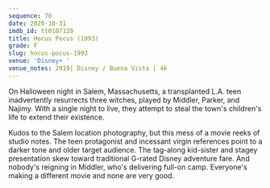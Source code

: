 ```yaml
---
sequence: 70
date: 2020-10-31
imdb_id: tt0107120
title: Hocus Pocus (1993)
grade: F
slug: hocus-pocus-1993
venue: 'Disney+ '
venue_notes: 2019| Disney / Buena Vista | 4k
---
```


On Halloween night in Salem, Massachusetts, a transplanted L.A. teen inadvertently resurrects three witches, played by Middler, Parker, and Najimy. With a single night to live, they attempt to steal the town's children's life to extend their existence.

<!-- end -->

Kudos to the Salem location photography, but this mess of a movie reeks of studio notes. The teen protagonist and incessant virgin references point to a darker tone and older target audience. The tag-along kid-sister and stagey presentation skew toward traditional G-rated Disney adventure fare. And nobody's reigning in Middler, who's delivering full-on camp. Everyone's making a different movie and none are very good.